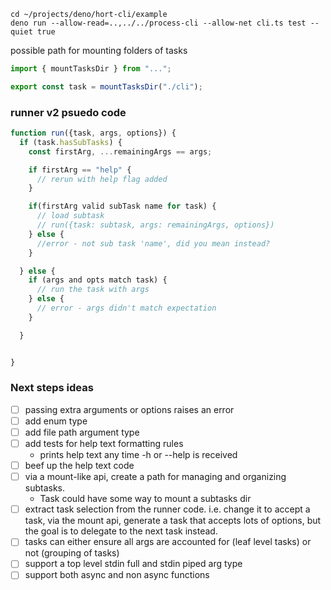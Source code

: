 ```
cd ~/projects/deno/hort-cli/example
deno run --allow-read=..,../../process-cli --allow-net cli.ts test --quiet true
```

possible path for mounting folders of tasks

```ts
import { mountTasksDir } from "...";

export const task = mountTasksDir("./cli");
```

### runner v2 psuedo code

```ts
function run({task, args, options}) {
  if (task.hasSubTasks) {
    const firstArg, ...remainingArgs == args;

    if firstArg == "help" {
      // rerun with help flag added
    }

    if(firstArg valid subTask name for task) {
      // load subtask
      // run({task: subtask, args: remainingArgs, options})
    } else {
      //error - not sub task 'name', did you mean instead?
    }

  } else {
    if (args and opts match task) {
      // run the task with args
    } else {
      // error - args didn't match expectation
    }

  }


}
```

### Next steps ideas

- [ ] passing extra arguments or options raises an error
- [ ] add enum type
- [ ] add file path argument type
- [ ] add tests for help text formatting rules
  - prints help text any time -h or --help is received
- [ ] beef up the help text code
- [ ] via a mount-like api, create a path for managing and organizing subtasks.
  - Task could have some way to mount a subtasks dir
- [ ] extract task selection from the runner code. i.e. change it to accept a
      task, via the mount api, generate a task that accepts lots of options, but
      the goal is to delegate to the next task instead.
- [ ] tasks can either ensure all args are accounted for (leaf level tasks) or
      not (grouping of tasks)
- [ ] support a top level stdin full and stdin piped arg type
- [ ] support both async and non async functions
